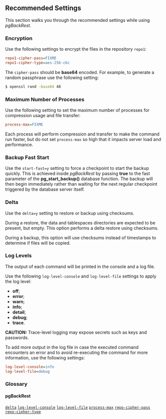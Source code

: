 ## Recommended Settings

This section walks you through the recommended settings while using _pgBackRest_.

### Encryption

Use the following settings to encrypt the files in the repository `repo1`: 

```ini
repo1-cipher-pass=FIXME
repo1-cipher-type=aes-256-cbc
```

The `cipher-pass` should be **base64** encoded. For example, to generate a random passphrase use the following setting:

```bash
$ openssl rand -base64 48
```

### Maximum Number of Processes

Use the following setting to set the maximum number of processes for compression usage and file transfer: 

```ini
process-max=FIXME
```

Each process will perform compression and transfer to make the command run faster, but do not set `process-max` so high that it impacts server load and performance.

### Backup Fast Start

Use the `start-fast=y` setting to force a checkpoint to start the backup quickly. This is achieved inside _pgBackRest_ by passing **true** to the fast parameter of the **pg_start_backup()** database function. The backup will then begin immediately rather than waiting for the next regular checkpoint triggered by the database server itself.

### Delta

Use the `delta=y` setting to restore or backup using checksums.

During a restore, the data and tablespaces directories are expected to be present, but empty. This option performs a delta restore using checksums.

During a backup, this option will use checksums instead of timestamps to determine if files will be copied.

### Log Levels

The output of each command will be printed in the console and a log file. 

Use the following `log-level-console` and `log-level-file` settings to apply the log level: 

- **off**;
- **error**;
- **warn**;
- **info**;
- **detail**;
- **debug**;
- **trace**.

**CAUTION:** Trace-level logging may expose secrets such as keys and passwords.

To add more output in the log file in case the executed command encounters an error and to avoid re-executing the command for more information, use the following settings: 

```ini
log-level-console=info
log-level-file=debug
```

### Glossary

#### pgBackRest

[`delta`](https://pgbackrest.org/configuration.html#section-general/option-delta)
[`log-level-console`](https://pgbackrest.org/configuration.html#section-log/option-log-level-console)
[`log-level-file`](https://pgbackrest.org/configuration.html#section-log/option-log-level-file)
[`process-max`](https://pgbackrest.org/configuration.html#section-general/option-process-max)
[`repo-cipher-pass`](https://pgbackrest.org/configuration.html#section-repository/option-repo-cipher-pass)
[`repo-cipher-type`](https://pgbackrest.org/configuration.html#section-repository/option-repo-cipher-type)
